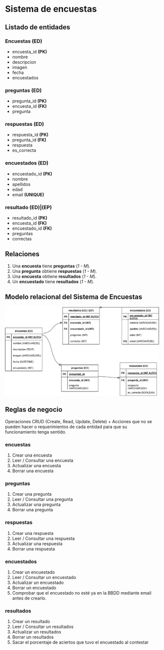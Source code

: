 # Sistema de encuestas

## Listado de entidades

### Encuestas **(ED)**

- encuesta_id **(PK)**
- nombre
- descripcion
- imagen
- fecha
- encuestados

### preguntas **(ED)**

- pregunta_id **(PK)**
- encuesta_id **(FK)**
- pregunta

### respuestas **(ED)**

- respuesta_id **(PK)**
- pregunta_id **(FK)**
- respuesta
- es_correcta

### encuestados **(ED)**

- encuestado_id **(PK)**
- nombre
- apellidos
- edad
- email **(UNIQUE)**

### resultado **(ED)|(EP)**

- resultado_id **(PK)**
- encuesta_id **(FK)**
- encuestado_id **(FK)**
- preguntas
- correctas

## Relaciones

1. Una **encuesta** tiene **preguntas** (_1 - M_).
1. Una **pregunta** obtiene **respuestas** (_1 - M_).
1. Una **encuesta** obtiene **resultados** (_1 - M_).
1. Un **encuestado** tiene **resultados** (_1 - M_).

## Modelo relacional del Sistema de Encuestas

![Sistema de encuestas](./sistema_encuestas.drawio.png)

## Reglas de negocio

Operaciones CRUD (Create, Read, Update, Delete) + Acciones que no se pueden hacer o requerimientos de cada entidad para que su funcionamiento tenga sentido.

### encuestas

1. Crear una encuesta
2. Leer / Consultar una encuesta
3. Actualizar una encuesta
4. Borrar una encuesta

### preguntas

1. Crear una pregunta
2. Leer / Consultar una pregunta
3. Actualizar una pregunta
4. Borrar una pregunta

### respuestas

1. Crear una respuesta
2. Leer / Consultar una respuesta
3. Actualizar una respuesta
4. Borrar una respuesta

### encuestados

1. Crear un encuestado
2. Leer / Consultar un encuestado
3. Actualizar un encuestado
4. Borrar un encuestado
5. Comprobar que el encuestado no esté ya en la BBDD mediante email antes de crearlo.

### resultados

1. Crear un resultado
2. Leer / Consultar un resultados
3. Actualizar un resultados
4. Borrar un resultados
5. Sacar el porcentaje de aciertos que tuvo el encuestado al contestar 